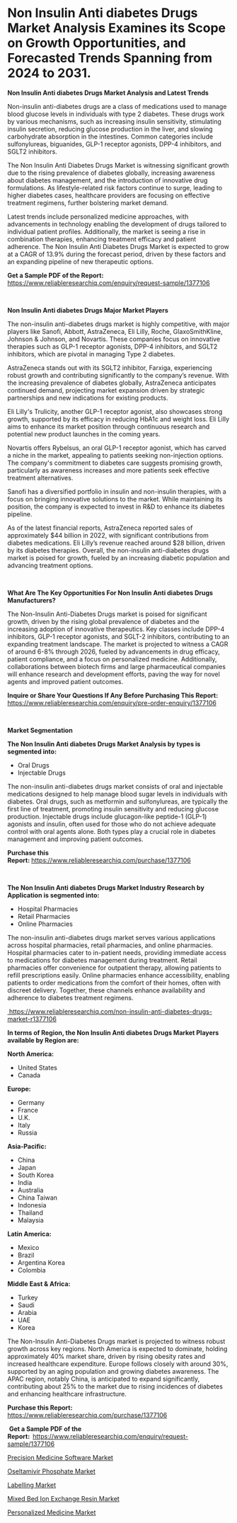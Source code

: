 <p><h1>Non Insulin Anti diabetes Drugs Market Analysis Examines its Scope on Growth Opportunities, and Forecasted Trends Spanning from 2024 to 2031.</h1></p><p><strong>Non Insulin Anti diabetes Drugs Market Analysis and Latest Trends</strong></p>
<p><p>Non-insulin anti-diabetes drugs are a class of medications used to manage blood glucose levels in individuals with type 2 diabetes. These drugs work by various mechanisms, such as increasing insulin sensitivity, stimulating insulin secretion, reducing glucose production in the liver, and slowing carbohydrate absorption in the intestines. Common categories include sulfonylureas, biguanides, GLP-1 receptor agonists, DPP-4 inhibitors, and SGLT2 inhibitors.</p><p>The Non Insulin Anti Diabetes Drugs Market is witnessing significant growth due to the rising prevalence of diabetes globally, increasing awareness about diabetes management, and the introduction of innovative drug formulations. As lifestyle-related risk factors continue to surge, leading to higher diabetes cases, healthcare providers are focusing on effective treatment regimens, further bolstering market demand.</p><p>Latest trends include personalized medicine approaches, with advancements in technology enabling the development of drugs tailored to individual patient profiles. Additionally, the market is seeing a rise in combination therapies, enhancing treatment efficacy and patient adherence. The Non Insulin Anti Diabetes Drugs Market is expected to grow at a CAGR of 13.9% during the forecast period, driven by these factors and an expanding pipeline of new therapeutic options.</p></p>
<p><strong>Get a Sample PDF of the Report:&nbsp;</strong> <a href="https://www.reliableresearchiq.com/enquiry/request-sample/1377106?utm_campaign=1539&utm_medium=2&utm_source=Github&utm_content=ia&utm_term=23102024&utm_id=non-insulin-anti-diabetes-drugs">https://www.reliableresearchiq.com/enquiry/request-sample/1377106</a></p>
<p>&nbsp;</p>
<p><strong>Non Insulin Anti diabetes Drugs Major Market Players</strong></p>
<p><p>The non-insulin anti-diabetes drugs market is highly competitive, with major players like Sanofi, Abbott, AstraZeneca, Eli Lilly, Roche, GlaxoSmithKline, Johnson & Johnson, and Novartis. These companies focus on innovative therapies such as GLP-1 receptor agonists, DPP-4 inhibitors, and SGLT2 inhibitors, which are pivotal in managing Type 2 diabetes.</p><p>AstraZeneca stands out with its SGLT2 inhibitor, Farxiga, experiencing robust growth and contributing significantly to the company’s revenue. With the increasing prevalence of diabetes globally, AstraZeneca anticipates continued demand, projecting market expansion driven by strategic partnerships and new indications for existing products.</p><p>Eli Lilly's Trulicity, another GLP-1 receptor agonist, also showcases strong growth, supported by its efficacy in reducing HbA1c and weight loss. Eli Lilly aims to enhance its market position through continuous research and potential new product launches in the coming years.</p><p>Novartis offers Rybelsus, an oral GLP-1 receptor agonist, which has carved a niche in the market, appealing to patients seeking non-injection options. The company's commitment to diabetes care suggests promising growth, particularly as awareness increases and more patients seek effective treatment alternatives.</p><p>Sanofi has a diversified portfolio in insulin and non-insulin therapies, with a focus on bringing innovative solutions to the market. While maintaining its position, the company is expected to invest in R&D to enhance its diabetes pipeline.</p><p>As of the latest financial reports, AstraZeneca reported sales of approximately $44 billion in 2022, with significant contributions from diabetes medications. Eli Lilly’s revenue reached around $28 billion, driven by its diabetes therapies. Overall, the non-insulin anti-diabetes drugs market is poised for growth, fueled by an increasing diabetic population and advancing treatment options.</p></p>
<p>&nbsp;</p>
<p><strong>What Are The Key Opportunities For Non Insulin Anti diabetes Drugs Manufacturers?</strong></p>
<p><p>The Non-Insulin Anti-Diabetes Drugs market is poised for significant growth, driven by the rising global prevalence of diabetes and the increasing adoption of innovative therapeutics. Key classes include DPP-4 inhibitors, GLP-1 receptor agonists, and SGLT-2 inhibitors, contributing to an expanding treatment landscape. The market is projected to witness a CAGR of around 6-8% through 2026, fueled by advancements in drug efficacy, patient compliance, and a focus on personalized medicine. Additionally, collaborations between biotech firms and large pharmaceutical companies will enhance research and development efforts, paving the way for novel agents and improved patient outcomes.</p></p>
<p><strong>Inquire or Share Your Questions If Any Before Purchasing This Report:</strong> <a href="https://www.reliableresearchiq.com/enquiry/pre-order-enquiry/1377106?utm_campaign=1539&utm_medium=2&utm_source=Github&utm_content=ia&utm_term=23102024&utm_id=non-insulin-anti-diabetes-drugs">https://www.reliableresearchiq.com/enquiry/pre-order-enquiry/1377106</a></p>
<p>&nbsp;</p>
<p><strong>Market Segmentation</strong></p>
<p><strong>The Non Insulin Anti diabetes Drugs Market Analysis by types is segmented into:</strong></p>
<p><ul><li>Oral Drugs</li><li>Injectable Drugs</li></ul></p>
<p><p>The non-insulin anti-diabetes drugs market consists of oral and injectable medications designed to help manage blood sugar levels in individuals with diabetes. Oral drugs, such as metformin and sulfonylureas, are typically the first line of treatment, promoting insulin sensitivity and reducing glucose production. Injectable drugs include glucagon-like peptide-1 (GLP-1) agonists and insulin, often used for those who do not achieve adequate control with oral agents alone. Both types play a crucial role in diabetes management and improving patient outcomes.</p></p>
<p><strong>Purchase this Report:&nbsp;</strong><a href="https://www.reliableresearchiq.com/purchase/1377106?utm_campaign=1539&utm_medium=2&utm_source=Github&utm_content=ia&utm_term=23102024&utm_id=non-insulin-anti-diabetes-drugs">https://www.reliableresearchiq.com/purchase/1377106</a></p>
<p>&nbsp;</p>
<p><strong>The Non Insulin Anti diabetes Drugs Market Industry Research by Application is segmented into:</strong></p>
<p><ul><li>Hospital Pharmacies</li><li>Retail Pharmacies</li><li>Online Pharmacies</li></ul></p>
<p><p>The non-insulin anti-diabetes drugs market serves various applications across hospital pharmacies, retail pharmacies, and online pharmacies. Hospital pharmacies cater to in-patient needs, providing immediate access to medications for diabetes management during treatment. Retail pharmacies offer convenience for outpatient therapy, allowing patients to refill prescriptions easily. Online pharmacies enhance accessibility, enabling patients to order medications from the comfort of their homes, often with discreet delivery. Together, these channels enhance availability and adherence to diabetes treatment regimens.</p></p>
<p><a href="https://www.reliableresearchiq.com/non-insulin-anti-diabetes-drugs-market-r1377106?utm_campaign=1539&utm_medium=2&utm_source=Github&utm_content=ia&utm_term=23102024&utm_id=non-insulin-anti-diabetes-drugs">&nbsp;https://www.reliableresearchiq.com/non-insulin-anti-diabetes-drugs-market-r1377106</a></p>
<p><strong>In terms of Region, the Non Insulin Anti diabetes Drugs Market Players available by Region are:</strong></p>
<p>
    <p> <strong> North America: </strong>
        <ul>
            <li>United States</li>
            <li>Canada</li>
        </ul>
        </p> 
    <p> <strong> Europe: </strong>
        <ul>
            <li>Germany</li>
            <li>France</li>
            <li>U.K.</li>
            <li>Italy</li>
            <li>Russia</li>
        </ul>
        </p> 
    <p> <strong> Asia-Pacific: </strong>
        <ul>
            <li>China</li>
            <li>Japan</li>
            <li>South Korea</li>
            <li>India</li>
            <li>Australia</li>
            <li>China Taiwan</li>
            <li>Indonesia</li>
            <li>Thailand</li>
            <li>Malaysia</li>
        </ul>
        </p> 
    <p> <strong> Latin America: </strong>
        <ul>
            <li>Mexico</li>
            <li>Brazil</li>
            <li>Argentina Korea</li>
            <li>Colombia</li>
        </ul>
        </p> 
    <p> <strong> Middle East & Africa: </strong>
        <ul>
            <li>Turkey</li>
            <li>Saudi</li>
            <li>Arabia</li>
            <li>UAE</li>
            <li>Korea</li>
        </ul>
    </p>
    </p>
<p><p>The Non-Insulin Anti-Diabetes Drugs market is projected to witness robust growth across key regions. North America is expected to dominate, holding approximately 40% market share, driven by rising obesity rates and increased healthcare expenditure. Europe follows closely with around 30%, supported by an aging population and growing diabetes awareness. The APAC region, notably China, is anticipated to expand significantly, contributing about 25% to the market due to rising incidences of diabetes and enhancing healthcare infrastructure.</p></p>
<p><strong>Purchase this Report: </strong><a href="https://www.reliableresearchiq.com/purchase/1377106?utm_campaign=1539&utm_medium=2&utm_source=Github&utm_content=ia&utm_term=23102024&utm_id=non-insulin-anti-diabetes-drugs">https://www.reliableresearchiq.com/purchase/1377106</a></p>
<p>&nbsp;<strong>Get a Sample PDF of the Report:&nbsp;&nbsp;</strong><a href="https://www.reliableresearchiq.com/enquiry/request-sample/1377106?utm_campaign=1539&utm_medium=2&utm_source=Github&utm_content=ia&utm_term=23102024&utm_id=non-insulin-anti-diabetes-drugs">https://www.reliableresearchiq.com/enquiry/request-sample/1377106</a></p>
<p><strong></strong></p>
<p><p><a href="https://www.linkedin.com/pulse/precision-medicine-software-market-outlook-current-assessment-lnble?utm_campaign=1539&utm_medium=2&utm_source=Github&utm_content=ia&utm_term=23102024&utm_id=non-insulin-anti-diabetes-drugs">Precision Medicine Software Market</a></p><p><a href="https://www.linkedin.com/pulse/oseltamivir-phosphate-market-overview-global-trends-bxvic?utm_campaign=1539&utm_medium=2&utm_source=Github&utm_content=ia&utm_term=23102024&utm_id=non-insulin-anti-diabetes-drugs">Oseltamivir Phosphate Market</a></p><p><a href="https://www.linkedin.com/pulse/global-labelling-nexus-sector-confluences-regional-catalysts-kccre?utm_campaign=1539&utm_medium=2&utm_source=Github&utm_content=ia&utm_term=23102024&utm_id=non-insulin-anti-diabetes-drugs">Labelling Market</a></p><p><a href="https://www.linkedin.com/pulse/mixed-bed-ion-exchange-resin-market-maturity-analysis-regional-z16ue?utm_campaign=1539&utm_medium=2&utm_source=Github&utm_content=ia&utm_term=23102024&utm_id=non-insulin-anti-diabetes-drugs">Mixed Bed Ion Exchange Resin Market</a></p><p><a href="https://www.linkedin.com/pulse/personalized-medicine-market-industry-trends-forecast-period-hthie?utm_campaign=1539&utm_medium=2&utm_source=Github&utm_content=ia&utm_term=23102024&utm_id=non-insulin-anti-diabetes-drugs">Personalized Medicine Market</a></p></p>